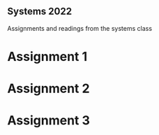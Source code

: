 ## Systems 2022

Assignments and readings from the systems class

<h1>Assignment 1</h1>
<h1>Assignment 2</h1>
<h1>Assignment 3</h1>
